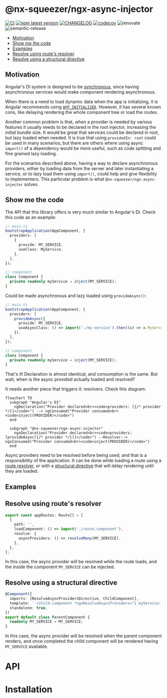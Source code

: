# @nx-squeezer/ngx-async-injector <!-- omit in toc -->

[![CI](https://github.com/nx-squeezer/squeezer/actions/workflows/ci.yml/badge.svg)](https://github.com/nx-squeezer/squeezer/actions/workflows/ci.yml) [![npm latest version](https://img.shields.io/npm/v/@nx-squeezer/ngx-async-injector/latest.svg)](https://www.npmjs.com/package/@nx-squeezer/ngx-async-injector) [![CHANGELOG](https://img.shields.io/badge/CHANGELOG--orange.svg)](https://github.com/nx-squeezer/squeezer/blob/main/packages/workspace/CHANGELOG.md) [![codecov](https://codecov.io/gh/nx-squeezer/squeezer/branch/main/graph/badge.svg)](https://codecov.io/gh/nx-squeezer/squeezer) ![renovate](https://img.shields.io/badge/maintaied%20with-renovate-blue?logo=renovatebot) ![semantic-release](https://img.shields.io/badge/%20%20%F0%9F%93%A6%F0%9F%9A%80-semantic--release-e10079.svg)

- [Motivation](#motivation)
- [Show me the code](#show-me-the-code)
- [Examples](#examples)
- [Resolve using route's resolver](#resolve-using-routes-resolver)
- [Resolve using a structural directive](#resolve-using-a-structural-directive)

## Motivation

Angular's DI system is designed to be [synchronous](https://github.com/angular/angular/issues/23279#issuecomment-1165030809), since having asynchronous services would make component rendering asynchronous.

When there is a need to load dynamic data when the app is initializing, it is Angular recommends using [`APP_INITIALIZER`](https://angular.io/api/core/APP_INITIALIZER). However, it has several known cons, like delaying rendering the whole component tree or load the routes.

Another common problem is that, when a provider is needed by various features it usually needs to be declared in the root injector, increasing the initial bundle size. It would be great that services could be declared in root, but lazy loaded when needed. It is true that using `providedIn: root` could be used in many scenarios, but there are others where using async `import()` of a dependency would be more useful, such as code splitting and fine grained lazy loading.

For the scenarios described above, having a way to declare asynchronous providers, either by loading data from the server and later instantiating a service, or to lazy load them using `import()`, could help and give flexibility to implementers. This particular problem is what `@nx-squeezer/ngx-async-injector` solves.

## Show me the code

The API that this library offers is very much similar to Angular's DI. Check this code as an example:

```ts
// main.ts
bootstrapApplication(AppComponent, {
  providers: [
    {
      provide: MY_SERVICE,
      useClass: MyService,
    },
  ],
});

// component
class Component {
  private readonly myService = inject(MY_SERVICE);
}
```

Could be made asynchronous and lazy loaded using `provideAsync()`:

```ts
// main.ts
bootstrapApplication(AppComponent, {
  providers: [
    provideAsync({
      provide: MY_SERVICE,
      useAsyncClass: () => import('./my-service').then((x) => x.MyService),
    }),
  ],
});

// component
class Component {
  private readonly myService = inject(MY_SERVICE);
}
```

That's it! Declaration is almost identical, and consumption is the same. But wait, when is the async provided actually loaded and resolved?

It needs another piece that triggers it: resolvers. Check this diagram:

```mermaid
flowchart TD
  subgraph "Angular's DI"
    ngDeclaration("Provider declared<br><code>providers: [{/* provider */}]</code>") --> ngConsumed("Provider consumed<br><code>inject(PROVIDER)</code>")
  end

  subgraph "@nx-squeezer/ngx-async-injector"
    ngxDeclaration("Provider declared<br><code>providers: [provideAsync({/* provider */})]</code>") --Resolver--> ngxConsumed("Provider consumed<br><code>inject(PROVIDER)</code>")
  end
```

Async providers need to be resolved before being used, and that is a responsibility of the application. It can be done while loading a route using a [route resolver](#resolve-using-routes-resolver), or with a [structural directive](#resolve-using-a-structural-directive) that will delay rendering until they are loaded.

## Examples

## Resolve using route's resolver

```ts
export const appRoutes: Route[] = [
  {
    path: '',
    loadComponent: () => import('./route.component'),
    resolve: {
      asyncProviders: () => resolveMany(MY_SERVICE),
    },
  },
];
```

In this case, the async provider will be resolved while the route loads, and the inside the component `MY_SERVICE` can be injected.

## Resolve using a structural directive

```ts
@Component({
  imports: [ResolveAsyncProvidersDirective, ChildComponent],
  template: ` <child-component *ngxResolveAsyncProviders="{ myService: MY_SERVICE }" /> `,
  standalone: true,
})
export default class ParentComponent {
  readonly MY_SERVICE = MY_SERVICE;
}
```

In this case, the async provider will be resolved when the parent component renders, and once completed the child component will be rendered having `MY_SERVICE` available.

# API

# Installation
